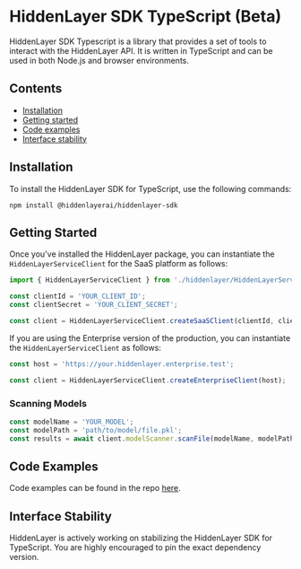 # HiddenLayer SDK TypeScript (Beta)

HiddenLayer SDK Typescript is a library that provides a set of tools to interact with the HiddenLayer API. It is written in TypeScript and can be used in both Node.js and browser environments.

## Contents

- [Installation](#installation)
- [Getting started](#getting-started)
- [Code examples](#code-examples)
- [Interface stability](#interface-stability)

## Installation

To install the HiddenLayer SDK for TypeScript, use the following commands:

```
npm install @hiddenlayerai/hiddenlayer-sdk
```

## Getting Started

Once you've installed the HiddenLayer package, you can instantiate the `HiddenLayerServiceClient` for the SaaS platform as follows:

```typescript
import { HiddenLayerServiceClient } from './hiddenlayer/HiddenLayerServiceClient';

const clientId = 'YOUR_CLIENT_ID';
const clientSecret = 'YOUR_CLIENT_SECRET';

const client = HiddenLayerServiceClient.createSaaSClient(clientId, clientSecret);
```

If you are using the Enterprise version of the production, you can instantiate the `HiddenLayerServiceClient` as follows:

```typescript
const host = 'https://your.hiddenlayer.enterprise.test';

const client = HiddenLayerServiceClient.createEnterpriseClient(host);
```

### Scanning Models

```typescript
const modelName = 'YOUR_MODEL';
const modelPath = 'path/to/model/file.pkl';
const results = await client.modelScanner.scanFile(modelName, modelPath);
```

## Code Examples

Code examples can be found in the repo [here](./examples).

## Interface Stability

HiddenLayer is actively working on stabilizing the HiddenLayer SDK for TypeScript. You are highly encouraged to pin the exact dependency version.